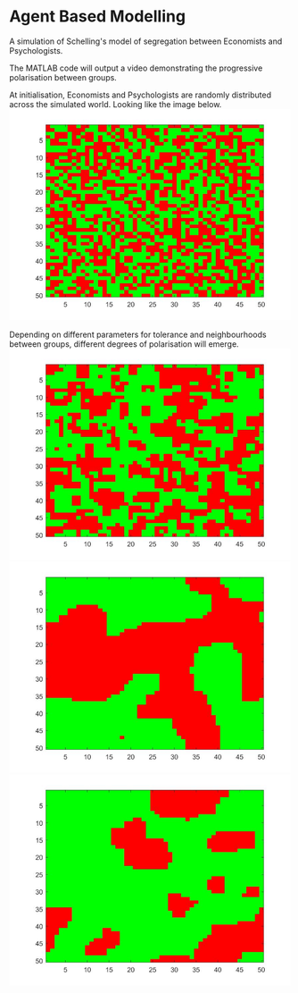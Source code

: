 # Agent Based Modelling

A simulation of Schelling's model of segregation between Economists and Psychologists. 

The MATLAB code will output a video demonstrating the progressive polarisation between groups.

At initialisation, Economists and Psychologists are randomly distributed across the simulated world. Looking like the image below.
![alt text](https://github.com/hejackhe/Agent-Based-Modelling/blob/master/econtol0psychtol3.jpg?raw=true)

Depending on different parameters for tolerance and neighbourhoods between groups, different degrees of polarisation will emerge.
![alt text](https://github.com/hejackhe/Agent-Based-Modelling/blob/master/bothtol2.jpg?raw=true)
![alt text](https://github.com/hejackhe/Agent-Based-Modelling/blob/master/schelbase.jpg?raw=true)
![alt text](https://github.com/hejackhe/Agent-Based-Modelling/blob/master/morepsychp75.jpg?raw=true)

